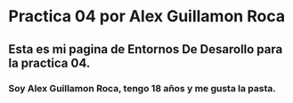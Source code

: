 # Practica 04 por Alex Guillamon Roca
## Esta es mi pagina de Entornos De Desarollo para la practica 04.
### Soy Alex Guillamon Roca, tengo 18 años y me gusta la pasta.



